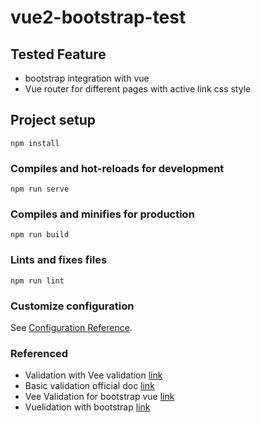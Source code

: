 # vue2-bootstrap-test

## Tested Feature

- bootstrap integration with vue
- Vue router for different pages with active link css style

## Project setup
```
npm install
```

### Compiles and hot-reloads for development
```
npm run serve
```

### Compiles and minifies for production
```
npm run build
```

### Lints and fixes files
```
npm run lint
```

### Customize configuration
See [Configuration Reference](https://cli.vuejs.org/config/).


### Referenced
- Validation with Vee validation [link](https://jasonwatmore.com/post/2018/08/01/vuejs-veevalidate-form-validation-example)
- Basic validation official doc [link](https://vee-validate.logaretm.com/v4/tutorials/basics)
- Vee Validation for bootstrap vue [link](https://www.positronx.io/vue-js-veevalidate-bootstrapvue-form-validation-example/) 
- Vuelidation with bootstrap [link](https://bootstrap-vue.org/docs/reference/validation)
